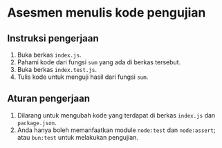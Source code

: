 


# Asesmen menulis kode pengujian

## Instruksi pengerjaan

1. Buka berkas `index.js`.
2. Pahami kode dari fungsi `sum` yang ada di berkas tersebut.
3. Buka berkas `index.test.js`.
4. Tulis kode untuk menguji hasil dari fungsi `sum`.

## Aturan pengerjaan

1. Dilarang untuk mengubah kode yang terdapat di berkas `index.js` dan `package.json`.
2. Anda hanya boleh memanfaatkan module `node:test` dan `node:assert`; atau `bun:test` untuk melakukan pengujian.